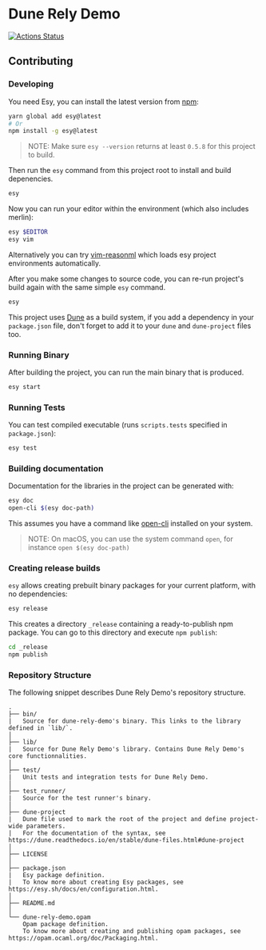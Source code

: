 # Dune Rely Demo

[![Actions Status](https://github.com/tmattio/dune-rely-demo/workflows/CI/badge.svg)](https://github.com/tmattio/dune-rely-demo/actions)



## Contributing

### Developing

You need Esy, you can install the latest version from [npm](https://npmjs.com):

```bash
yarn global add esy@latest
# Or
npm install -g esy@latest
```

> NOTE: Make sure `esy --version` returns at least `0.5.8` for this project to build.

Then run the `esy` command from this project root to install and build depenencies.

```bash
esy
```

Now you can run your editor within the environment (which also includes merlin):

```bash
esy $EDITOR
esy vim
```

Alternatively you can try [vim-reasonml](https://github.com/jordwalke/vim-reasonml)
which loads esy project environments automatically.

After you make some changes to source code, you can re-run project's build
again with the same simple `esy` command.

```bash
esy
```

This project uses [Dune](https://dune.build/) as a build system, if you add a dependency in your `package.json` file, don't forget to add it to your `dune` and `dune-project` files too.

### Running Binary

After building the project, you can run the main binary that is produced.

```bash
esy start
```

### Running Tests

You can test compiled executable (runs `scripts.tests` specified in `package.json`):

```bash
esy test
```

### Building documentation

Documentation for the libraries in the project can be generated with:

```bash
esy doc
open-cli $(esy doc-path)
```

This assumes you have a command like [open-cli](https://github.com/sindresorhus/open-cli) installed on your system.

> NOTE: On macOS, you can use the system command `open`, for instance `open $(esy doc-path)`

### Creating release builds

`esy` allows creating prebuilt binary packages for your current platform, with no dependencies:

```bash
esy release
```

This creates a directory `_release` containing a ready-to-publish npm package. You can go to this directory and execute `npm publish`:

```bash
cd _release
npm publish
```

### Repository Structure

The following snippet describes Dune Rely Demo's repository structure.

```text
.
├── bin/
|   Source for dune-rely-demo's binary. This links to the library defined in `lib/`.
│
├── lib/
|   Source for Dune Rely Demo's library. Contains Dune Rely Demo's core functionnalities.
│
├── test/
|   Unit tests and integration tests for Dune Rely Demo.
│
├── test_runner/
|   Source for the test runner's binary.
│
├── dune-project
|   Dune file used to mark the root of the project and define project-wide parameters.
|   For the documentation of the syntax, see https://dune.readthedocs.io/en/stable/dune-files.html#dune-project
│
├── LICENSE
│
├── package.json
|   Esy package definition.
|   To know more about creating Esy packages, see https://esy.sh/docs/en/configuration.html.
│
├── README.md
│
└── dune-rely-demo.opam
    Opam package definition.
    To know more about creating and publishing opam packages, see https://opam.ocaml.org/doc/Packaging.html.
```
